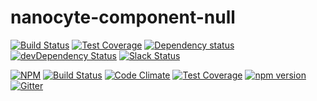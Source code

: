 # nanocyte-component-null

[![Build Status](https://travis-ci.org/octoblu/nanocyte-component-null.svg?branch=master)](https://travis-ci.org/octoblu/nanocyte-component-null)
[![Test Coverage](https://codecov.io/gh/octoblu/nanocyte-component-null/branch/master/graph/badge.svg)](https://codecov.io/gh/octoblu/nanocyte-component-null)
[![Dependency status](http://img.shields.io/david/octoblu/nanocyte-component-null.svg?style=flat)](https://david-dm.org/octoblu/nanocyte-component-null)
[![devDependency Status](http://img.shields.io/david/dev/octoblu/nanocyte-component-null.svg?style=flat)](https://david-dm.org/octoblu/nanocyte-component-null#info=devDependencies)
[![Slack Status](http://community-slack.octoblu.com/badge.svg)](http://community-slack.octoblu.com)

[![NPM](https://nodei.co/npm/nanocyte-component-null.svg?style=flat)](https://npmjs.org/package/nanocyte-component-null)
[![Build Status](https://travis-ci.org/octoblu/nanocyte-component-null.svg?branch=master)](https://travis-ci.org/octoblu/nanocyte-component-null)
[![Code Climate](https://codeclimate.com/github/octoblu/nanocyte-component-null/badges/gpa.svg)](https://codeclimate.com/github/octoblu/nanocyte-component-null)
[![Test Coverage](https://codeclimate.com/github/octoblu/nanocyte-component-null/badges/coverage.svg)](https://codeclimate.com/github/octoblu/nanocyte-component-null)
[![npm version](https://badge.fury.io/js/nanocyte-component-null.svg)](http://badge.fury.io/js/nanocyte-component-null)
[![Gitter](https://badges.gitter.im/octoblu/help.svg)](https://gitter.im/octoblu/help)
